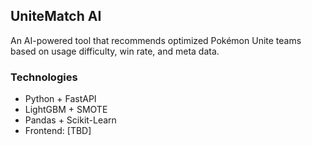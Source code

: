 ## UniteMatch AI
An AI-powered tool that recommends optimized Pokémon Unite teams based on usage difficulty, win rate, and meta data.

### Technologies
- Python + FastAPI
- LightGBM + SMOTE
- Pandas + Scikit-Learn
- Frontend: [TBD]
